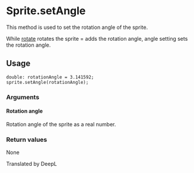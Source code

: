 # Sprite.setAngle

This method is used to set the rotation angle of the sprite.

While [rotate](/lib/2d/sprite/rotate) rotates the sprite = adds the rotation angle, angle setting sets the rotation angle.

## Usage

```
double: rotationAngle = 3.141592;
sprite.setAngle(rotationAngle);
```

### Arguments

#### Rotation angle

Rotation angle of the sprite as a real number.

### Return values

None

Translated by DeepL